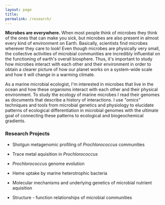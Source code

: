 ```yaml
---
layout: page
title: 
permalink: /research/
---
```

__Microbes are everywhere.__ When most people think of microbes they think of the ones that can make you sick, but microbes are also present in almost every kind of environment on Earth. Basically, scientists find microbes wherever they care to look! Even though microbes are physically very small, the collective activities of microbial communities are incredibly influential on the functioning of earth's overall biosphere. Thus, it's important to study how microbes interact with each other and their environment in order to obtain a clearer picture of how our planet works on a system-wide scale and how it will change in a warming climate.

As a marine microbial ecologist, I'm interested in microbes that live in the ocean and how these organisms interact with each other and their physical environment. To study the ecology of marine microbes I read their genomes as documents that describe a history of interactions. I use _"omics"_ techniques and tools from microbial genetics and physiology to elucidate patterns of ecological differentiation in microbial genomes with the ultimate goal of connecting these patterns to ecological and biogeochemical gradients.

### Research Projects ###
* Shotgun metagenomic profiling of _Prochlorococcus_ communities

* Trace metal aquisition in _Prochlorococcus_

* _Prochlorococcus_ genome evolution

* Heme uptake by marine heterotrophic bacteria

* Molecular mechanisms and underlying genetics of microbial nutrient aquisition

* Structure - function relationships of microbial communities
